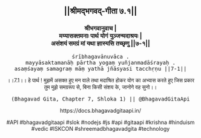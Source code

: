 <center><h2>||श्रीमद्‍भगवद्‍-गीता ७.१||</h2>
<h3>श्रीभगवानुवाच |<br/>मय्यासक्तमनाः पार्थ योगं युञ्जन्मदाश्रयः |<br/>असंशयं समग्रं मां यथा ज्ञास्यसि तच्छृणु ||७-१||</h3>
<pre>śrībhagavānuvāca .<br/>mayyāsaktamanāḥ pārtha yogaṃ yuñjanmadāśrayaḥ .<br/>asaṃśayaṃ samagraṃ māṃ yathā jñāsyasi tacchṛṇu ||7-1||</pre>
<p>।।7.1।। हे पार्थ ! मुझमें असक्त हुए मन वाले तथा मदाश्रित होकर योग का अभ्यास करते हुए जिस प्रकार तुम मुझे समग्ररूप से, बिना किसी संशय के, जानोगे वह सुनो।।</p>
<pre>(Bhagavad Gita, Chapter 7, Shloka 1) || @BhagavadGitaApi</pre><p>https://docs.bhagavadgitaapi.in/</p><p>#API #bhagavadgitaapi #slok #nodejs #js #api #gitaapi #krishna #hinduism #vedic #ISKCON #shreemadbhagavadgita #technology</p></center>